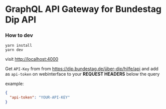 # GraphQL API Gateway for Bundestag Dip API

### How to dev

```
yarn install
yarn dev
```

visit [http://localhost:4000](http://localhost:4000)

Get `API-Key` from from https://dip.bundestag.de/über-dip/hilfe/api
and add as `api-token` on webinterface to your **REQUEST HEADERS** below the query

example:

```json
{
  "api-token": "YOUR-API-KEY"
}
```
